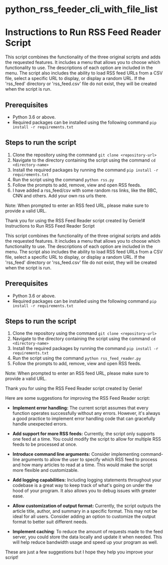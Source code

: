 # python_rss_feeder_cli_with_file_list

# Instructions to Run RSS Feed Reader Script

This script combines the functionality of the three original scripts and adds the requested features. It includes a menu that allows you to choose which functionality to use. The descriptions of each option are included in the menu. The script also includes the ability to load RSS feed URLs from a CSV file, select a specific URL to display, or display a random URL. If the 'rss_feed' directory or 'rss_feed.csv' file do not exist, they will be created when the script is run.

## Prerequisites
- Python 3.6 or above.
- Required packages can be installed using the following command `pip install -r requirements.txt`

## Steps to run the script
1. Clone the repository using the command `git clone <repository-url>`
2. Navigate to the directory containing the script using the command `cd <directory-name>`
3. Install the required packages by running the command `pip install -r requirements.txt`
4. Run the script using the command `python rss.py`
5. Follow the prompts to add, remove, view and open RSS feeds. 
6. I have added a rss_feed/csv with some random rss links, like the BBC, CNN and others. Add your own rss urls there.

Note: When prompted to enter an RSS feed URL, please make sure to provide a valid URL.

Thank you for using the RSS Feed Reader script created by Genie!# Instructions to Run RSS Feed Reader Script

This script combines the functionality of the three original scripts and adds the requested features. It includes a menu that allows you to choose which functionality to use. The descriptions of each option are included in the menu. The script also includes the ability to load RSS feed URLs from a CSV file, select a specific URL to display, or display a random URL. If the 'rss_feed' directory or 'rss_feed.csv' file do not exist, they will be created when the script is run.

## Prerequisites
- Python 3.6 or above.
- Required packages can be installed using the following command `pip install -r requirements.txt`

## Steps to run the script
1. Clone the repository using the command `git clone <repository-url>`
2. Navigate to the directory containing the script using the command `cd <directory-name>`
3. Install the required packages by running the command `pip install -r requirements.txt`
4. Run the script using the command `python rss_feed_reader.py`
5. Follow the prompts to add, remove, view and open RSS feeds. 

Note: When prompted to enter an RSS feed URL, please make sure to provide a valid URL.

Thank you for using the RSS Feed Reader script created by Genie!

Here are some suggestions for improving the RSS Feed Reader script:

- **Implement error handling:** The current script assumes that every function operates successfully without any errors. However, it's always a good practice to implement error handling code that can gracefully handle unexpected errors.

- **Add support for more RSS feeds:** Currently, the script only supports one feed at a time. You could modify the script to allow for multiple RSS feeds to be processed at once.

- **Introduce command line arguments:** Consider implementing command-line arguments to allow the user to specify which RSS feed to process and how many articles to read at a time. This would make the script more flexible and customizable.

- **Add logging capabilities:** Including logging statements throughout your codebase is a great way to keep track of what's going on under the hood of your program. It also allows you to debug issues with greater ease.

- **Allow customization of output format:** Currently, the script outputs the article title, author, and summary in a specific format. This may not be ideal for all users. Consider adding an option to customize the output format to better suit different needs.

- **Implement caching**: To reduce the amount of requests made to the feed server, you could store the data locally and update it when needed. This will help reduce bandwidth usage and speed up your program as well.

These are just a few suggestions but I hope they help you improve your script!
